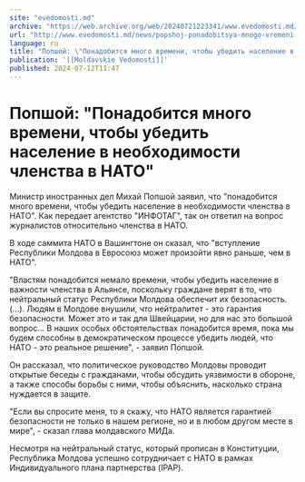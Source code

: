 ```yaml
---
site: "evedomosti.md"
archive: "https://web.archive.org/web/20240721223341/www.evedomosti.md/news/popshoj-ponadobitsya-mnogo-vremeni-chtoby-ubedit-naselenie-v"
url: "http://www.evedomosti.md/news/popshoj-ponadobitsya-mnogo-vremeni-chtoby-ubedit-naselenie-v"
language: ru
title: "Попшой: \"Понадобится много времени, чтобы убедить население в необходимости членства в НАТО\""
publication: '[[Moldavskie Vedomosti]]'
published: 2024-07-12T11:47
---
```


# Попшой: "Понадобится много времени, чтобы убедить население в необходимости членства в НАТО"

Министр иностранных дел Михай Попшой заявил, что "понадобится много времени, чтобы убедить население в необходимости членства в НАТО". Как передает агентство "ИНФОТАГ", так он ответил на вопрос журналистов относительно членства в НАТО.

В ходе саммита НАТО в Вашингтоне он сказал, что "вступление Республики Молдова в Евросоюз может произойти явно раньше, чем в НАТО".

"Властям понадобится немало времени, чтобы убедить население в важности членства в Альянсе, поскольку граждане верят в то, что нейтральный статус Республики Молдова обеспечит их безопасность. (...). Людям в Молдове внушили, что нейтралитет - это гарантия безопасности. Может это и так для Швейцарии, но для нас это большой вопрос... В наших особых обстоятельствах понадобится время, пока мы будем способны в демократическом процессе убедить людей, что НАТО - это реальное решение", - заявил Попшой.

Он рассказал, что политическое руководство Молдовы проводит открытые беседы с гражданами, чтобы обсудить уязвимости в обороне, а также способы борьбы с ними, чтобы объяснить, насколько страна нуждается в защите.

"Если вы спросите меня, то я скажу, что НАТО является гарантией безопасности не только в нашем регионе, но и в любом другом месте в мире", - сказал глава молдавского МИДа.

Несмотря на нейтральный статус, который прописан в Конституции, Республика Молдова успешно сотрудничает с НАТО в рамках Индивидуального плана партнерства (IPAP).